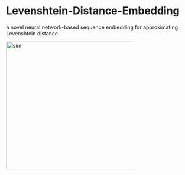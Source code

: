 # Levenshtein-Distance-Embedding
a novel neural network-based sequence embedding for approximating Levenshtein distance

<img width="346" alt="sim" src="https://github.com/WWeixiang/Levenshtein-Distance-Embedding/assets/107688289/4a585c01-3e6b-483a-8222-a58a1c2d30c4">
